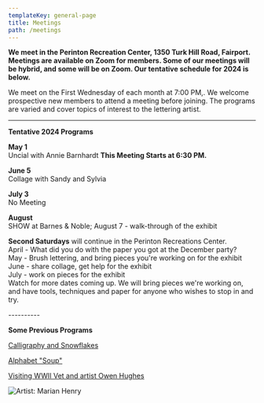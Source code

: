 ```yaml
---
templateKey: general-page
title: Meetings
path: /meetings
---
```

**We meet in the Perinton Recreation Center, 1350 Turk Hill Road, Fairport. Meetings are available on Zoom for members. Some of our meetings will be hybrid, and some will be on Zoom. Our tentative schedule for 2024 is below.**

We meet on the First Wednesday of each month at 7:00 PM,. We welcome prospective new members to attend a meeting before joining. The programs are varied and cover topics of interest to the lettering artist. 

- - -

**Tentative 2024 Programs**

**May 1** \
Uncial with Annie Barnhardt **This Meeting Starts at 6:30 PM.**

**June 5** \
Collage with Sandy and Sylvia

**July 3** \
No Meeting

**August** \
SHOW at Barnes & Noble; August 7 - walk-through of the exhibit

**Second Saturdays** will continue in the Perinton Recreations Center.\
April - What did you do with the paper you got at the December party? \
May - Brush lettering, and bring pieces you're working on for the exhibit \
June - share collage, get help for the exhibit \
July - work on pieces for the exhibit \
Watch for more dates coming up. We will bring pieces we're working on, and have tools, techniques and paper for anyone who wishes to stop in and try.

\----------

**Some Previous Programs**

[Calligraphy and Snowflakes](../february-meeting) 

[Alphabet "Soup"](../march-meeting)

[Visiting WWII Vet and artist Owen Hughes](../april-meeting)  

![Artist: Marian Henry](/img/marianh_resistentialism.jpg)
